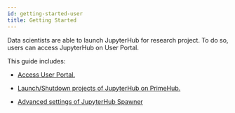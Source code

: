 ```yaml
---
id: getting-started-user
title: Getting Started
---
```


Data scientists are able to launch JupyterHub for research project. To do so, users can access JupyterHub on User Portal.

This guide includes:

+ [Access User Portal.](quickstart/login-portal-user.md)

+ [Launch/Shutdown projects of JupyterHub on PrimeHub.](quickstart/launch-project)

+ [Advanced settings of JupyterHub Spawner](user-advanced-setting)